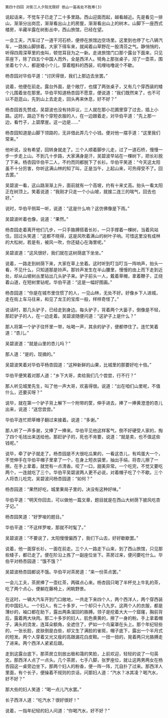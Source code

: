     第四十四回 对影三人夕阳无限好 依山一笛高处不胜寒(3) 

   说起话来，不觉车子已走了二十多里路。西山迎面而起，越看越近。先是看见一排山，渐渐分出岗峦，渐渐看出山上的房屋，渐渐看出山上的树木，山脚下一座西式楼房，半藏半露在树影丛中，西山旅馆，已经在望。

   一会工夫，汽车过了一道干河石桥，便停在旅馆边空场里。这里到也停了七八辆汽车，一路挨山脚排着。大家下得车来，就闻着山草野花一股清芬之气。静悄悄的，听得四周深草里的虫叫，顿觉耳目为之一新。走进旅馆门口那个露台下面来，只见茶座下，除了四五个中国人而外，全是西洋人。犄角上那张桌子，沏了一壶茶，围坐着七个人，都是矮小个儿，穿着粗料的西装，叽哩咕噜说个不歇。

   杨杏园对华伯平道：“讨厌得很，我们上那边去坐罢。”

   说着，他便在前走。露台外面，是个敞厅，也摆了两张桌子，又有几个穿西装的矮个儿围着坐在那里。华伯平知道杨杏园不愿意，便说道：“我们既然来了，也不可以不逛逛山，先到山上去走走，回头再来休息，好不好？”

   杨杏园首先赞成，吴碧波也没有持异议，三人就在那小花圃里穿了过去，插上小路。这时，路边下有个穿短衣服的人，在一边跟着走，对华伯平道：“先上那一边，看竹子，上碧摩崖。这一边是……”

   杨杏园知道是山脚下领路的，无非借此弄几个小钱。便对他一摆手道：“这里我们常来。”

   他听说，没有希望，回转身就走了。三个人顺着脚步儿走，过了一道石桥，慢慢一步一步走上山。不到几十步路，大家满身是汗，吴碧波早站在一棵树下，把长衫脱了下来。杨杏园华伯平二人，不约而同都脱下了长衫。华伯平笑道：“今天这太阳虽不十分厉害，你听这满山林的知了叫，正是当午，上起山来，可热得受不了。回去罢。”

   吴碧波一看，这山路渐渐上升，面前就有一个高坡，约有十来丈高。抬头一看太阳正在树顶上。笑着说道：“我刚才只走一个小山坡，就接二连三的喘气，回去也好。”

   说时，华伯平侧耳一听，说道：“这是什么响？这仿佛像是下雨。”

   吴碧波听着也像，说道：“果然。”

   杨杏园走着离开他们几步，一只手胳膊搭着长衫，一只手撑着一棵树，当着风站住。回过头笑道：“这都不晓得，这是风吹着满山的树叶子响。可惜这里没有成林的大松树，若是有，被风一吹，你还疑心在海里呢。”

   吴碧波道：“这风很好，我们就在这树荫底下坐坐。”

   说着，一路走到树荫下来，大家在草上坐着。这时听到叮当叮当一阵响声，抬头一看，不见什么，只知道那是铃声。那铃声发生在半山腰里，慢慢的由上而下走到近处，却从山坡树丛里钻出几头驴子来。驴子前头一人，戴着草帽，拿着鞭子，正绕着山道，在短树里钻呢。华伯平道：“这是一幅好图画。”

   杨杏园道：“你是在城市里住惯了的人，一见山林，无处不好。好像乡下人进城，走在街上车马往来，和见了龙王的宝库一般，样样奇怪了。”

   说话时，那几头驴子，已经走到身边。每头驴子，背着两个大篓子，倒像是不轻，那赶驴子的人，在一边走着。吴碧波随便问道：“这驴子上是什么？”

   那人将第一个驴子往怀里一带，吆喝一声，其余的驴子，便都停住了。连忙笑着道：“杏儿。”

   吴碧波道：“就是山里的杏儿吗？”

   那人道：“是的，现摘的。”

   吴碧波笑着对华伯平杨杏园道：“这种新鲜的山果，比城里的那要好吃十倍。”

   华伯平便笑着对那人道：“乡下大哥，卖给我们几个尝尝，行不行？”

   那人听见城里先生，叫了他一声大哥，欢喜得很。说道：“出在咱们山里呢，不值什么，还要买呀？”

   说毕，就在第一个驴子背上解下一个附带的筐，伸手进去，捧了一捧黄澄澄的杏儿出来，说道：“送您尝尝。”

   华伯平连忙把草帽子翻过来接着。说道：“多谢。”

   那人听了一声多谢，又捧了一捧来。华伯平见他这样客气，倒不好硬受人家的，掏了四个毛钱出来送给他。那赶驴子的，死也不肯要，说道：“就是卖，也不值这些钱呢。”

   说毕，牵了驴子就走了。杨杏园是不大很吃瓜果的，一看这杏儿，有鸡蛋大一个，不觉伸手在华伯平帽子里拿了一个，在身上短衣袋里，抽出手绢，将杏儿擦了一擦。在手上拿着，就觉有一点清香。咬了一口，甜美异常。一个吃完，不觉又要吃两个，一连就吃了三个。华伯平吴碧波两人更不必说，对着帽子吃了个不歇。三个人将杏儿吃完，吴碧波问杨杏园道：“如何？”

   杨杏园道：“果然好吃，城里果局子里的，决没有这种好味。”

   华伯平道：“明天你回去，可以做他一篇文章，题目就是在西山大树荫下披风吃杏子记。”

   杨杏园笑道：“好罗唆的题目。”

   华伯平道：“不这样罗唆，那就不时髦了。”

   吴碧波道：“不要说了，太阳慢慢偏西了，我们下山去，好好歇歇罢。”

   说着，他一面穿长衫，一面在前走。三个人一路走下山来，到了西山旅馆，只见那些矮子，都已走了。便在阶沿上拣了一副座位坐下。茶房过来，便问要吃什么。华伯平对杨杏园道：“饿不饿？”

   吴碧波杨杏园都说不饿。华伯平对茶房道：“来一份茶点罢。”

   一会儿工夫，茶房捧了一壶红茶，两碟点心来。杨杏园只喝了半杯兑上牛乳的茶，吃了两个点心，便躺在藤椅上，闲眺野景。

   在这时，一辆大汽车开到门口敞地，一共走下来四个人，两个西洋人，两个穿西装的中国妇人。一个妇人，有二十多岁，一个却只十八九岁。这两个人的衣服，都是薄纱的，袖口都在助下，露出两条溜回的胳膊。领子是挖着大大一个窟窿，胸前背后，露着两大块肉。那二十多岁的妇人，肌色黄黄的，擦了一身的粉。手上拿着帽子，满头的烫发，连耳朵额角，全遮住了，俨如一个鸟窠罩在头上。那个年纪轻些的，一张长脸，皮肤倒是白些，却又生了满脸的雀斑，帽子底下，露出一个半月式的短发。两个人穿着又光又瘦的高跟漏花白皮鞋。一扭一扭的，晃着两只光胳膊走了进来。两个西洋人紧紧后跟。

   走到这露台底下，那茶房立刻放出极和蔼的笑脸，上前欢迎，轻轻的说了一句英文。那西洋人点了一点头。几个茶房，七手八脚，张罗座位，就让这两男两女在杨杏园这一桌旁边坐下。那两个妇人的粉香，便一阵一阵，兀自扑了过来。那西洋人里面，有个长子，便操着不规则的京话，问那妇人道：“汽水？冰其凌？喝汽水，好不好？”

   那大些的妇人笑道：“喝一点儿汽水罢。”

   长子西洋人道：“吃汽水？很好很好！”

   说着，一指年纪轻的妇人问道：“你喝汽水，好不好？”

